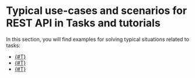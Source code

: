 # Typical use-cases and scenarios for REST API in Tasks and tutorials

In this section, you will find examples for solving typical situations related to tasks:

- [{#T}](./how-to-create-task-with-file.md)
- [{#T}](./how-to-upload-file-to-task.md)
- [{#T}](./how-to-create-comment-with-file.md)